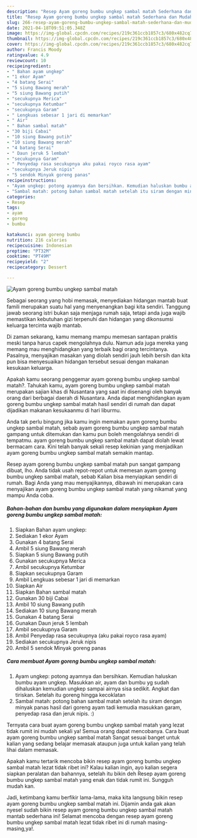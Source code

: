 ```yaml
---
description: "Resep Ayam goreng bumbu ungkep sambal matah Sederhana dan Mudah Dibuat"
title: "Resep Ayam goreng bumbu ungkep sambal matah Sederhana dan Mudah Dibuat"
slug: 266-resep-ayam-goreng-bumbu-ungkep-sambal-matah-sederhana-dan-mudah-dibuat
date: 2021-04-18T09:51:05.348Z
image: https://img-global.cpcdn.com/recipes/219c361ccb1857c3/680x482cq70/ayam-goreng-bumbu-ungkep-sambal-matah-foto-resep-utama.jpg
thumbnail: https://img-global.cpcdn.com/recipes/219c361ccb1857c3/680x482cq70/ayam-goreng-bumbu-ungkep-sambal-matah-foto-resep-utama.jpg
cover: https://img-global.cpcdn.com/recipes/219c361ccb1857c3/680x482cq70/ayam-goreng-bumbu-ungkep-sambal-matah-foto-resep-utama.jpg
author: Francis Moody
ratingvalue: 4.9
reviewcount: 10
recipeingredient:
- " Bahan ayam ungkep"
- "1 ekor Ayam"
- "4 batang Serai"
- "5 siung Bawang merah"
- "5 siung Bawang putih"
- "secukupnya Merica"
- "secukupnya Ketumbar"
- "secukupnya Garam"
- " Lengkuas sebesar 1 jari di memarkan"
- " Air"
- " Bahan sambal matah"
- "30 biji Cabai"
- "10 siung Bawang putih"
- "10 siung Bawang merah"
- "4 batang Serai"
- " Daun jeruk 5 lembah"
- "secukupnya Garam"
- " Penyedap rasa secukupnya aku pakai royco rasa ayam"
- "secukupnya Jeruk nipis"
- "5 sendok Minyak goreng panas"
recipeinstructions:
- "Ayam ungkep: potong ayamnya dan bersihkan. Kemudian haluskan bumbu ayam ungkep. Masukkan air, ayam dan bumbu yg sudah dihaluskan kemudian ungkep sampai airnya sisa sedikit. Angkat dan tiriskan. Setelah itu goreng hingga kecoklatan"
- "Sambal matah: potong bahan sambal matah setelah itu siram dengan minyak panas hasil dari goreng ayam tadi kemudia masukkan garam, penyedap rasa dan jeruk nipis. :)"
categories:
- Resep
tags:
- ayam
- goreng
- bumbu

katakunci: ayam goreng bumbu 
nutrition: 216 calories
recipecuisine: Indonesian
preptime: "PT32M"
cooktime: "PT49M"
recipeyield: "2"
recipecategory: Dessert

---
```



![Ayam goreng bumbu ungkep sambal matah](https://img-global.cpcdn.com/recipes/219c361ccb1857c3/680x482cq70/ayam-goreng-bumbu-ungkep-sambal-matah-foto-resep-utama.jpg)

Sebagai seorang yang hobi memasak, menyediakan hidangan mantab buat famili merupakan suatu hal yang menyenangkan bagi kita sendiri. Tanggung jawab seorang istri bukan saja menjaga rumah saja, tetapi anda juga wajib memastikan kebutuhan gizi terpenuhi dan hidangan yang dikonsumsi keluarga tercinta wajib mantab.

Di zaman  sekarang, kamu memang mampu memesan santapan praktis meski tanpa harus capek mengolahnya dulu. Namun ada juga mereka yang memang mau menghidangkan yang terbaik bagi orang tercintanya. Pasalnya, menyajikan masakan yang diolah sendiri jauh lebih bersih dan kita pun bisa menyesuaikan hidangan tersebut sesuai dengan makanan kesukaan keluarga. 



Apakah kamu seorang penggemar ayam goreng bumbu ungkep sambal matah?. Tahukah kamu, ayam goreng bumbu ungkep sambal matah merupakan sajian khas di Nusantara yang saat ini disenangi oleh banyak orang dari berbagai daerah di Nusantara. Anda dapat menghidangkan ayam goreng bumbu ungkep sambal matah hasil sendiri di rumah dan dapat dijadikan makanan kesukaanmu di hari liburmu.

Anda tak perlu bingung jika kamu ingin memakan ayam goreng bumbu ungkep sambal matah, sebab ayam goreng bumbu ungkep sambal matah gampang untuk ditemukan dan kamu pun boleh mengolahnya sendiri di tempatmu. ayam goreng bumbu ungkep sambal matah dapat diolah lewat bermacam cara. Kini telah banyak sekali resep kekinian yang menjadikan ayam goreng bumbu ungkep sambal matah semakin mantap.

Resep ayam goreng bumbu ungkep sambal matah pun sangat gampang dibuat, lho. Anda tidak usah repot-repot untuk memesan ayam goreng bumbu ungkep sambal matah, sebab Kalian bisa menyiapkan sendiri di rumah. Bagi Anda yang mau menyajikannya, dibawah ini merupakan cara menyajikan ayam goreng bumbu ungkep sambal matah yang nikamat yang mampu Anda coba.

<!--inarticleads1-->

##### Bahan-bahan dan bumbu yang digunakan dalam menyiapkan Ayam goreng bumbu ungkep sambal matah:

1. Siapkan  Bahan ayam ungkep:
1. Sediakan 1 ekor Ayam
1. Gunakan 4 batang Serai
1. Ambil 5 siung Bawang merah
1. Siapkan 5 siung Bawang putih
1. Gunakan secukupnya Merica
1. Ambil secukupnya Ketumbar
1. Siapkan secukupnya Garam
1. Ambil  Lengkuas sebesar 1 jari di memarkan
1. Siapkan  Air
1. Siapkan  Bahan sambal matah
1. Gunakan 30 biji Cabai
1. Ambil 10 siung Bawang putih
1. Sediakan 10 siung Bawang merah
1. Gunakan 4 batang Serai
1. Gunakan  Daun jeruk 5 lembah
1. Ambil secukupnya Garam
1. Ambil  Penyedap rasa secukupnya (aku pakai royco rasa ayam)
1. Sediakan secukupnya Jeruk nipis
1. Ambil 5 sendok Minyak goreng panas




<!--inarticleads2-->

##### Cara membuat Ayam goreng bumbu ungkep sambal matah:

1. Ayam ungkep: potong ayamnya dan bersihkan. Kemudian haluskan bumbu ayam ungkep. Masukkan air, ayam dan bumbu yg sudah dihaluskan kemudian ungkep sampai airnya sisa sedikit. Angkat dan tiriskan. Setelah itu goreng hingga kecoklatan
1. Sambal matah: potong bahan sambal matah setelah itu siram dengan minyak panas hasil dari goreng ayam tadi kemudia masukkan garam, penyedap rasa dan jeruk nipis. :)




Ternyata cara buat ayam goreng bumbu ungkep sambal matah yang lezat tidak rumit ini mudah sekali ya! Semua orang dapat mencobanya. Cara buat ayam goreng bumbu ungkep sambal matah Sangat sesuai banget untuk kalian yang sedang belajar memasak ataupun juga untuk kalian yang telah lihai dalam memasak.

Apakah kamu tertarik mencoba bikin resep ayam goreng bumbu ungkep sambal matah lezat tidak ribet ini? Kalau kalian ingin, ayo kalian segera siapkan peralatan dan bahannya, setelah itu bikin deh Resep ayam goreng bumbu ungkep sambal matah yang enak dan tidak rumit ini. Sungguh mudah kan. 

Jadi, ketimbang kamu berfikir lama-lama, maka kita langsung bikin resep ayam goreng bumbu ungkep sambal matah ini. Dijamin anda gak akan nyesel sudah bikin resep ayam goreng bumbu ungkep sambal matah mantab sederhana ini! Selamat mencoba dengan resep ayam goreng bumbu ungkep sambal matah lezat tidak ribet ini di rumah masing-masing,ya!.

